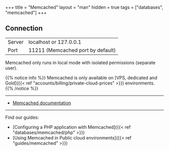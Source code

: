 +++
title = "Memcached"
layout = "man"
hidden = true
tags = ["databases", "memcached"]
+++

## Connection

|||
|--- |--- |
|Server|localhost or 127.0.0.1|
|Port|11211 (Memcached port by default)|


Memcached only runs in local mode with isolated permissions (separate user).

{{% notice info %}}
Memcached is only available on [VPS, dedicated and Gold]({{< ref "accounts/billing/private-cloud-prices" >}}) environments.
{{% /notice %}}

---

- [Memcached documentation](https://github.com/memcached/memcached/wiki)

---

Find our guides:

- [Configuring a PHP application with Memcached]({{< ref "databases/memcached/php" >}})
- [Using Memcached in Public cloud environments]({{< ref "guides/memcached" >}})
